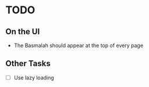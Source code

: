 # TODO

## On the UI

- The Basmalah should appear at the top of every page

## Other Tasks

- [ ] Use lazy loading
